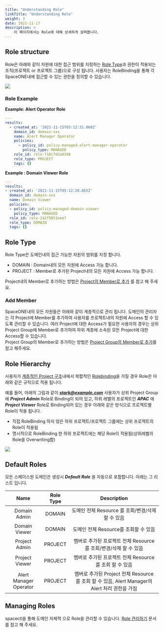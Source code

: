 ```yaml
---
title: "Understanding Role"
linkTitle: "Understanding Role"
weight: 3
date: 2021-11-17
description: >
    이 페이지에서는 Role에 대해 상세하게 살펴봅니다.
---
```



## Role structure

Role은 아래와 같이 자원에 대한 접근 범위를 지정하는 [Role Type](/ko/docs/concepts/rbac/understanding-role/#role-type)과 권한이 적용되는 조직(프로젝트 or 프로젝트 그룹)으로 구성 됩니다.
사용자는 RoleBinding을 통해 각 SpaceONE내에 접근할 수 있는 권한을 정의할 수 있습니다. 

![](/ko/docs/concepts/rbac/rbac_img/understanding_role_img01.png)

### Role Example

**Example: Alert Operator Role**

~~~yaml
---
results:
  - created_at: '2021-11-15T05:12:31.060Z'
    domain_id: domain-xxx
    name: Alert Manager Operator
    policies:
      - policy_id: policy-managed-alert-manager-operator
        policy_type: MANAGED
    role_id: role-f18c7d2a9398
    role_type: PROJECT
    tags: {}
~~~
**Example : Domain Viewer Role**

~~~yaml
---
results:
- created_at: '2021-11-15T05:12:28.865Z'
  domain_id: domain-xxx
  name: Domain Viewer
  policies:
  - policy_id: policy-managed-domain-viewer
    policy_type: MANAGED
  role_id: role-242f9851eee7
  role_type: DOMAIN
  tags: {}
~~~


## Role Type

Role Type은 도메인내의 접근 가능한 자원의 범위를 지정 합니다. 
- DOMAIN : Domain내의 모든 자원에 Access 가능 합니다. 
- PROJECT : Member로 추가된 Project내의 모든 자원에 Access 가능 합니다.

Project내의 Member로 추가하는 방법은 [Project의 Member로 추가](/ko/docs/guides/user_guide/project/project_management/) 를 참고 해 주세요.

### Add Member

SpaceONE내의 모든 자원들은 아래와 같이 계층적으로 관리 됩니다. 
도메인의 관리자는 각 Project에 Member를 추가하여 사용자를 프로젝트내의 자원에 Access 할 수 있도록 관리할 수 있습니다.
여러 Project에 대한 Access가 필요한 사용자의 경우는 상위 Project Group에 Member로 추가하여 하위 계층에 소속된 모든 Project에 대한 Access할 수 있습니다.  
Project Group의 Member로 추가하는 방법은 [Project Group의 Member로 추가](/ko/docs/guides/user_guide/project/project_group_management/)를 참고 해주세요. 


## Role Hierarchy

사용자가 [계층적인 Project 구조](/ko/docs/concepts/rbac/#organization)내에서 복합적인 [Rolebinding](/ko/docs/concepts/rbac/#how-rbac-works)을 가질 경우 
Role은 아래와 같은 규칙으로 적용 됩니다.

예를 들어, 아래의 그림과 같이 _**stark@example.com**_ 사용자가 상위 Project Group에 _**Project Admin**_ Role로 Binding이 되어 있고, 하위 레벨의 프로젝트인 _**APAC**_ 에 _**Project Viewer**_ Role로 Binding되어 있는 경우
아래와 같은 방식으로 프로젝트별 Role이 적용 됩니다. 

- 직접 RoleBinding 하지 않은 하위 프로젝트/프로젝트 그룹에는 상위 프로젝트의 Role이 적용됨
- 명시적으로 RoleBinding 한 하위 프로젝트에는 해당 Role이 적용됨(상위레벨의 Role을 Overwriting함)


![](/ko/docs/concepts/rbac/rbac_img/rbac_concept_img04.png)


## Default Roles

모든 스페이스원 도메인은 생성시 _**Default Role**_ 을 자동으로 포함합니다. 아래는 그 리스트 입니다. 

|          Name          | Role Type |                               Description                               |
|:----------------------:|:---------:|:-----------------------------------------------------------------------:|
|      Domain Admin      |  DOMAIN   |                    도메인 전체 Resource 를 조회/변경/삭제 할 수 있음                    |
|     Domain Viewer      |  DOMAIN   |                        도메인 전체 Resource를 조회할 수 있음                        |
|     Project Admin      |  PROJECT  |               멤버로 추가된 프로젝트 전체 Resource 를 조회/변경/삭제 할 수 있음                |
|     Project Viewer     |  PROJECT  |                  멤버로 추가된 프로젝트 전체 Resource 를 조회 할 수 있음                   |
| Alert Manager Operator |  PROJECT  | 멤버로 추가된 Project 전체 Resource 를 조회 할 수 있음, Alert Manager의 Alert 처리 권한을 가짐 |

## Managing Roles

spacectl을 통해 도메인 자체적 으로 Role을 관리할 수 있습니다.
[Role 관리하기](/ko/docs/guides/spaceone_cli/managing_role_policy/) 문서를 참고 해 주세요.




